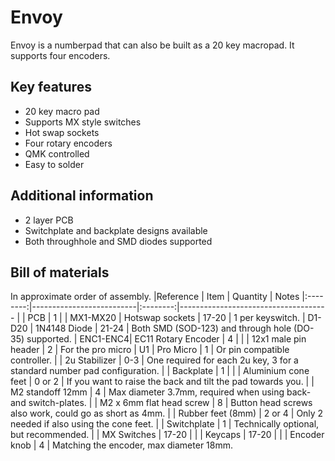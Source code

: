 # Envoy
Envoy is a numberpad that can also be built as a 20 key macropad.  It supports four encoders. 

## Key features
* 20 key macro pad
* Supports MX style switches
* Hot swap sockets
* Four rotary encoders
* QMK controlled
* Easy to solder

## Additional information
 * 2 layer PCB
 * Switchplate and backplate designs available
 * Both throughhole and SMD diodes supported
 
## Bill of materials
In approximate order of assembly.
|Reference | Item                     | Quantity | Notes
|:--------:|--------------------------|:--------:|-------------------------------------
|          | PCB                      | 1        |
| MX1-MX20 | Hotswap sockets          | 17-20    | 1 per keyswitch.
| D1-D20   | 1N4148 Diode             | 21-24    | Both SMD (SOD-123) and through hole (DO-35) supported.
| ENC1-ENC4| EC11 Rotary Encoder      | 4        | 
|          | 12x1 male pin header     | 2        | For the pro micro
| U1       | Pro Micro                | 1        | Or pin compatible controller.
|          | 2u Stabilizer            | 0-3      | One required for each 2u key, 3 for a standard number pad configuration.
|          | Backplate                | 1        | 
|          | Aluminium cone feet      | 0 or 2   | If you want to raise the back and tilt the pad towards you.
|          | M2 standoff 12mm         | 4        | Max diameter 3.7mm, required when using back- and switch-plates.
|          | M2 x 6mm flat head screw | 8        | Button head screws also work, could go as short as 4mm.
|          | Rubber feet  (8mm)       | 2 or 4   | Only 2 needed if also using the cone feet.
|          | Switchplate              | 1        | Technically optional, but recommended.
|          | MX Switches              | 17-20    | 
|          | Keycaps                  | 17-20    | 
|          | Encoder knob             | 4        | Matching the encoder, max diameter 18mm.
